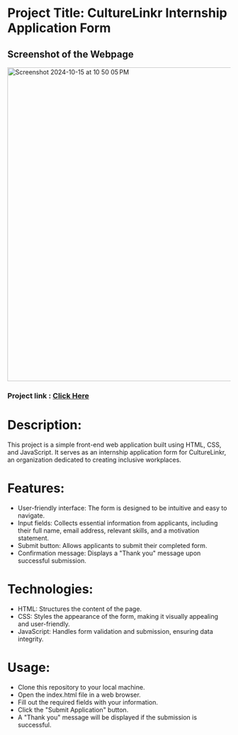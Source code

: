 # Project Title: CultureLinkr Internship Application Form  

## Screenshot of the Webpage  
<img width="709" alt="Screenshot 2024-10-15 at 10 50 05 PM" src="https://github.com/user-attachments/assets/4c6a48b5-3493-41ce-a02b-a524f5a7fd92">


### Project link : [Click Here](https://culturelinkrwebpage.netlify.app/)  

# Description:
This project is a simple front-end web application built using HTML, CSS, and JavaScript. It serves as an internship application form for CultureLinkr, an organization dedicated to creating inclusive workplaces.  

# Features:  
- User-friendly interface: The form is designed to be intuitive and easy to navigate.  
- Input fields: Collects essential information from applicants, including their full name, email address, relevant skills, and a motivation statement.  
- Submit button: Allows applicants to submit their completed form.  
- Confirmation message: Displays a "Thank you" message upon successful submission.

# Technologies:  

- HTML: Structures the content of the page.  
- CSS: Styles the appearance of the form, making it visually appealing and user-friendly.  
- JavaScript: Handles form validation and submission, ensuring data integrity.

# Usage:  

- Clone this repository to your local machine.
- Open the index.html file in a web browser.
- Fill out the required fields with your information.
- Click the "Submit Application" button.
- A "Thank you" message will be displayed if the submission is successful.

